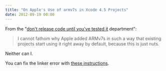 ```yaml
---
title: "On Apple's Use of armv7s in Xcode 4.5 Projects"
date: 2012-09-19 00:00
---
```


<import><p>From the "<a href="http://wanderingcoder.net/2012/09/16/no-armv7s-til-tested/">don't release code until you've tested it</a> department":</p>

<blockquote>
  <p>I cannot fathom why Apple added ARMv7s in such a way that existing projects start using it right away by default, because this is just nuts.</p>
</blockquote>

<p>Neither can I. </p>

<p>You can fix the linker error with <a href="http://ashfurrow.com/fix-ios-6-sdk-linker-error">these instructions</a>.</p></import>

<!-- more -->

